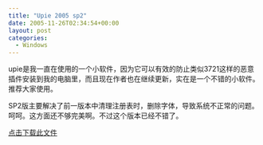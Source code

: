 ```yaml
---
title: "Upie 2005 sp2"
date: 2005-11-26T02:34:54+00:00
layout: post
categories:
  - Windows
---
```


upie是我一直在使用的一个小软件，因为它可以有效的防止类似3721这样的恶意插件安装到我的电脑里，而且现在作者也在继续更新，实在是一个不错的小软件。推荐大家使用。

SP2版主要解决了前一版本中清理注册表时，删除字体，导致系统不正常的问题。呵呵。这方面还不够完美啊。不过这个版本已经不错了。
<!--more-->
[点击下载此文件](attachments/month_0511/b20051125103449.rar)